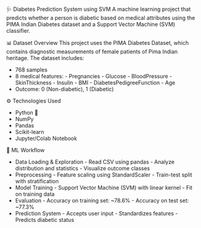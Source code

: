 🩺 Diabetes Prediction System using SVM
A machine learning project that predicts whether a person is diabetic based on medical attributes using the PIMA Indian Diabetes dataset and a Support Vector Machine (SVM) classifier.

📊 Dataset Overview
This project uses the PIMA Diabetes Dataset, which contains diagnostic measurements of female patients of Pima Indian heritage. The dataset includes:
- 768 samples
- 8 medical features:
      - Pregnancies
      - Glucose
      - BloodPressure
      - SkinThickness
      - Insulin
      - BMI
      - DiabetesPedigreeFunction
      - Age
- Outcome: 0 (Non-diabetic), 1 (Diabetic)

⚙️ Technologies Used
- Python 🐍
- NumPy
- Pandas
- Scikit-learn
- Jupyter/Colab Notebook

🧠 ML Workflow
- Data Loading & Exploration
      - Read CSV using pandas
      - Analyze distribution and statistics
      - Visualize outcome classes
- Preprocessing
      - Feature scaling using StandardScaler
      - Train-test split with stratification
- Model Training
      - Support Vector Machine (SVM) with linear kernel
      - Fit on training data
- Evaluation
      - Accuracy on training set: ~78.6%
      - Accuracy on test set: ~77.3%
- Prediction System
      - Accepts user input
      - Standardizes features
      - Predicts diabetic status


